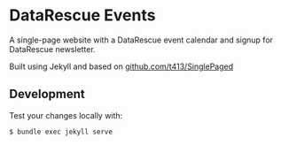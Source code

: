 # DataRescue Events

A single-page website with a DataRescue event calendar and signup for DataRescue newsletter.

Built using Jekyll and based on [github.com/t413/SinglePaged](https://github.com/t413/SinglePaged)

## Development

Test your changes locally with:

```
$ bundle exec jekyll serve
```
